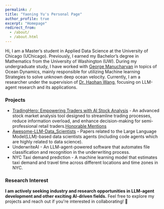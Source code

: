 ```yaml
---
permalink: /
title: "Yaoning Yu's Personal Page"
author_profile: true
excerpt: "Homepage"
redirect_from: 
  - /about/
  - /about.html
---
```


Hi, I am a Master’s student in Applied Data Science at the University of Chicago (UChicago). Previously, I earned my Bachelor’s degree in Mathematics from the University of Washington (UW). During my undergraduate study, I have worked with [George Manucharyan](https://deep.ocean.washington.edu/) in topics of Ocean Dynamics, mainly responsible for utilizing Machine learning Strategies to solve unknown deep ocean velocity. Currently, I am a researcher under the supervision of [Dr. Haohan Wang](https://haohanwang.github.io/), focusing on LLM-agent research and its applications.  

### Projects

- [TradingHero: Empowering Traders with AI Stock Analysis](https://github.com/yyu6/TradingHero) - An advanced stock market analysis tool designed to streamline trading processes, reduce information overload, and enhance decision-making for semi-professional retail traders.[Honorable Mentions](https://datascience.uchicago.edu/news/masters-in-applied-data-science-autumn-2024-capstone-showcase/)
- [Awesome-LLM-Data_Scientists](https://github.com/WhileBug/Awesome-LLM-Data_Scientist) - Papers related to the Large Language Model(LLM)-based data scientists agents (including code agents which are highly related to data science). 
- UnderwriteAI - An LLM-agent-powered software that automates file classification and recognition in the underwriting process.
- NYC Taxi demand prediction - A machine learning model that estimates taxi demand and travel time across different locations and time zones in NYC.

### Research Interest

**I am actively seeking industry and research opportunities in LLM-agent development and other exciting AI-driven fields.** Feel free to explore my projects and reach out if you're interested in collaborating! 🚀
